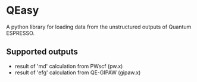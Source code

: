 # QEasy
A python library for loading data from the unstructured outputs of Quantum ESPRESSO.

## Supported outputs
  * result of 'md' calculation from PWscf (pw.x)
  * result of 'efg' calculation from QE-GIPAW (gipaw.x)
  
